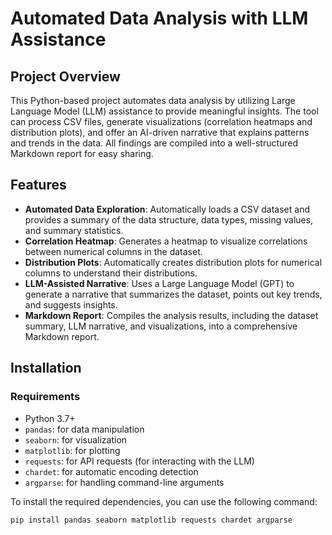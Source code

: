 # Automated Data Analysis with LLM Assistance

## Project Overview

This Python-based project automates data analysis by utilizing Large Language Model (LLM) assistance to provide meaningful insights. The tool can process CSV files, generate visualizations (correlation heatmaps and distribution plots), and offer an AI-driven narrative that explains patterns and trends in the data. All findings are compiled into a well-structured Markdown report for easy sharing.

## Features

- **Automated Data Exploration**: Automatically loads a CSV dataset and provides a summary of the data structure, data types, missing values, and summary statistics.
- **Correlation Heatmap**: Generates a heatmap to visualize correlations between numerical columns in the dataset.
- **Distribution Plots**: Automatically creates distribution plots for numerical columns to understand their distributions.
- **LLM-Assisted Narrative**: Uses a Large Language Model (GPT) to generate a narrative that summarizes the dataset, points out key trends, and suggests insights.
- **Markdown Report**: Compiles the analysis results, including the dataset summary, LLM narrative, and visualizations, into a comprehensive Markdown report.

## Installation

### Requirements

- Python 3.7+
- `pandas`: for data manipulation
- `seaborn`: for visualization
- `matplotlib`: for plotting
- `requests`: for API requests (for interacting with the LLM)
- `chardet`: for automatic encoding detection
- `argparse`: for handling command-line arguments

To install the required dependencies, you can use the following command:

```bash
pip install pandas seaborn matplotlib requests chardet argparse
